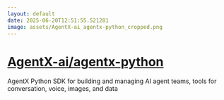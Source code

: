 ```yaml
---
layout: default
date: 2025-06-20T12:51:55.521281
image: assets/AgentX-ai_agentx-python_cropped.png
---
```


# [AgentX-ai/agentx-python](https://github.com/AgentX-ai/agentx-python)

AgentX Python SDK for building and managing AI agent teams, tools for conversation, voice, images, and data
